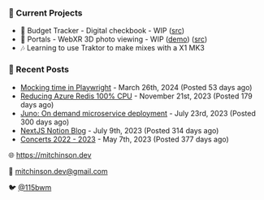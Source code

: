 ### 📌 Current Projects
- 💸 Budget Tracker - Digital checkbook - WIP ([src](https://github.com/bmitchinson/budget-entry))
- 📸 Portals - WebXR 3D photo viewing - WIP ([demo](https://portals.mitchinson.dev/)) ([src](https://github.com/bmitchinson/vr-jpg-viewer-webxr))
- 🎶 Learning to use Traktor to make mixes with a X1 MK3

### 📝 Recent Posts

- [Mocking time in Playwright](https://blog.mitchinson.dev/playwright-mock-time) - March 26th, 2024 (Posted 53 days ago)
- [Reducing Azure Redis 100% CPU](https://blog.mitchinson.dev/redis-cpu) - November 21st, 2023 (Posted 179 days ago)
- [Juno: On demand microservice deployment](https://blog.mitchinson.dev/juno) - July 23rd, 2023 (Posted 300 days ago)
- [NextJS Notion Blog](https://blog.mitchinson.dev/blog-2023) - July 9th, 2023 (Posted 314 days ago)
- [Concerts 2022 - 2023](https://blog.mitchinson.dev/concerts-2023) - May 7th, 2023 (Posted 377 days ago)

🌐 https://mitchinson.dev

💌 mitchinson.dev@gmail.com

🐦 [@115bwm](https://twitter.com/115bwm)
